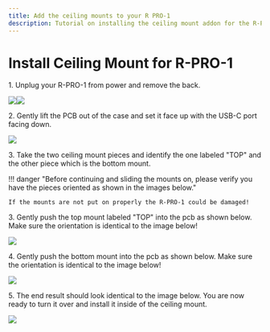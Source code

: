 ```yaml
---
title: Add the ceiling mounts to your R PRO-1
description: Tutorial on installing the ceiling mount addon for the R-PRO-1.
---
```

# Install Ceiling Mount for R-PRO-1

1\. Unplug your R-PRO-1 from power and remove the back.

![](../../../assets/rpro-1-add-co2-lift-lid-1.jpg)![](../../../assets/rpro-1-add-co2-remove-lid.jpg)

2\. Gently lift the PCB out of the case and set it face up with the USB-C port facing down.

![](../../../assets/r-pro-1-no-case-mmwave-facing-up.jpg)

3\. Take the two ceiling mount pieces and identify the one labeled "TOP" and the other piece which is the bottom mount.

!!! danger "Before continuing and sliding the mounts on, please verify you have the pieces oriented as shown in the images below."

    If the mounts are not put on properly the R-PRO-1 could be damaged!

3\. Gently push the top mount labeled "TOP" into the pcb as shown below. Make sure the orientation is identical to the image below!

![](../../../assets/r-pro-1-ceiling-box-top-mount.jpg)

4\. Gently push the bottom mount into the pcb as shown below. Make sure the orientation is identical to the image below!

![](../../../assets/r-pro-1-ceiling-box-bottom-mount.jpg)

5\. The end result should look identical to the image below. You are now ready to turn it over and install it inside of the ceiling mount.

![](../../../assets/r-pro-1-ceiling-box-mounts-installed.jpg)